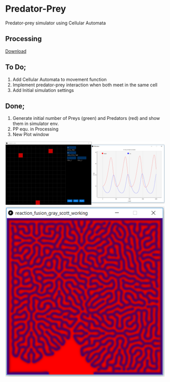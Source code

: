 # Predator-Prey
Predator-prey simulator using Cellular Automata

## Processing
[Download](https://processing.org/download/)

## To Do;

1. Add Cellular Automata to movement function
1. Implement predator-prey interaction when both meet in the same cell
1. Add Initial simulation settings 


## Done;
1. Generate initial number of Preys (green) and Predators (red) and show them in simulator env. 
1. PP equ. in Processing
1. New Plot window



![Simulator](https://github.com/basameera/Predator-Prey/blob/master/pp_simulator.PNG)
![reaction-fusion](https://github.com/basameera/Predator-Prey/blob/master/reaction-fusion.PNG)